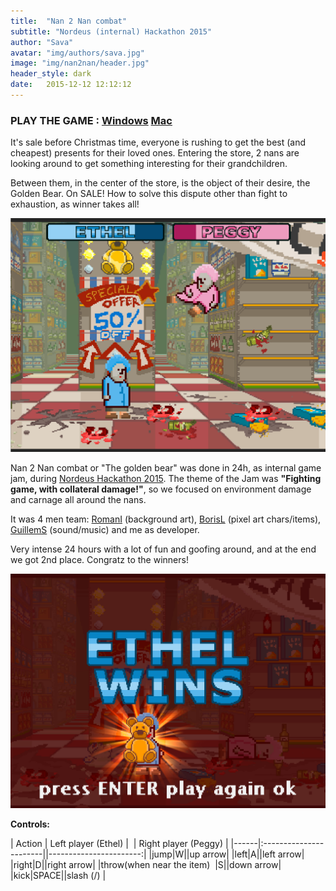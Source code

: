 ```yaml
---
title:  "Nan 2 Nan combat"
subtitle: "Nordeus (internal) Hackathon 2015"
author: "Sava"
avatar: "img/authors/sava.jpg"
image: "img/nan2nan/header.jpg"
header_style: dark
date:   2015-12-12 12:12:12
---
```


### PLAY THE GAME : [Windows](https://drive.google.com/open?id=0B_YUM1pJMrsZN0NpaUo5eEdWaEU) [Mac](https://drive.google.com/open?id=0B_YUM1pJMrsZWkRZbjJTdXk0cW8)

It's sale before Christmas time, everyone is rushing to get the best (and cheapest) presents for their loved ones.
Entering the store, 2 nans are looking around to get something interesting for their grandchildren.

Between them, in the center of the store, is the object of their desire, the Golden Bear. On SALE!
How to solve this dispute other than fight to exhaustion, as winner takes all!

<img class="def_image" src="/img/nan2nan/shot1.jpg" />

Nan 2 Nan combat or "The golden bear" was done in 24h, as internal game jam, during [Nordeus Hackathon 2015](http://www.nordeushackathon.com/2015). The theme of the Jam was **"Fighting game, with collateral damage!"**, so we focused on environment damage and carnage all around the nans.

It was 4 men team: [RomanI](https://www.facebook.com/roman.iglicar) (background art), [BorisL](https://www.facebook.com/boris.lowinger) (pixel art chars/items), [GuillemS](https://www.facebook.com/guillem.se) (sound/music) and me as developer.

Very intense 24 hours with a lot of fun and goofing around, and at the end we got 2nd place. Congratz to the winners!

<img class="def_image" src="/img/nan2nan/shot2.jpg" />

**Controls:** <br />

| Action | Left player (Ethel) |&nbsp;&nbsp;| Right player (Peggy) |
|------|:-----------------------||-----------------------:|
|jump|W||up arrow|
|left|A||left arrow|
|right|D||right arrow|
|throw(when near the item)&nbsp;&nbsp;|S||down arrow|
|kick|SPACE||slash (/) |
